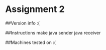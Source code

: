 Assignment 2
============

##Version info
:(

##Instructions
make
java sender <options>
java receiver <options>

##Machines tested on
:(